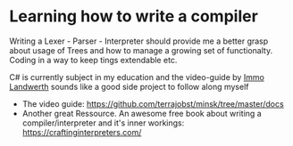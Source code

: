 # Learning how to write a compiler

Writing a Lexer - Parser - Interpreter should provide me a better grasp about usage of Trees and how to manage a growing set of functionalty. Coding in a way to keep tings extendable etc.

C# is currently subject in my education and the video-guide by [Immo Landwerth](https://www.youtube.com/@ImmoLandwerth) sounds like a good side project to follow along myself

- The video guide: https://github.com/terrajobst/minsk/tree/master/docs
- Another great Ressource. An awesome free book about writing a compiler/interpreter and it's inner workings: https://craftinginterpreters.com/